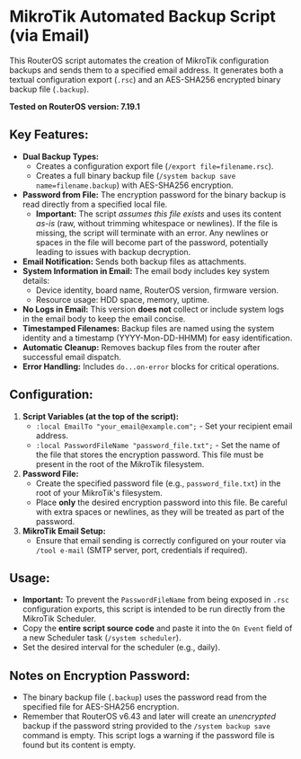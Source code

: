 # MikroTik Automated Backup Script (via Email)

This RouterOS script automates the creation of MikroTik configuration backups and sends them to a specified email address. It generates both a textual configuration export (`.rsc`) and an AES-SHA256 encrypted binary backup file (`.backup`).

**Tested on RouterOS version: 7.19.1**

## Key Features:

* **Dual Backup Types:**
    * Creates a configuration export file (`/export file=filename.rsc`).
    * Creates a full binary backup file (`/system backup save name=filename.backup`) with AES-SHA256 encryption.
* **Password from File:** The encryption password for the binary backup is read directly from a specified local file.
    * **Important:** The script *assumes this file exists* and uses its content *as-is* (raw, without trimming whitespace or newlines). If the file is missing, the script will terminate with an error. Any newlines or spaces in the file will become part of the password, potentially leading to issues with backup decryption.
* **Email Notification:** Sends both backup files as attachments.
* **System Information in Email:** The email body includes key system details:
    * Device identity, board name, RouterOS version, firmware version.
    * Resource usage: HDD space, memory, uptime.
* **No Logs in Email:** This version **does not** collect or include system logs in the email body to keep the email concise.
* **Timestamped Filenames:** Backup files are named using the system identity and a timestamp (YYYY-Mon-DD-HHMM) for easy identification.
* **Automatic Cleanup:** Removes backup files from the router after successful email dispatch.
* **Error Handling:** Includes `do...on-error` blocks for critical operations.

## Configuration:

1.  **Script Variables (at the top of the script):**
    * `:local EmailTo "your_email@example.com";` - Set your recipient email address.
    * `:local PasswordFileName "password_file.txt";` - Set the name of the file that stores the encryption password. This file must be present in the root of the MikroTik filesystem.
2.  **Password File:**
    * Create the specified password file (e.g., `password_file.txt`) in the root of your MikroTik's filesystem.
    * Place **only** the desired encryption password into this file. Be careful with extra spaces or newlines, as they will be treated as part of the password.
3.  **MikroTik Email Setup:**
    * Ensure that email sending is correctly configured on your router via `/tool e-mail` (SMTP server, port, credentials if required).

## Usage:

* **Important:** To prevent the `PasswordFileName` from being exposed in `.rsc` configuration exports, this script is intended to be run directly from the MikroTik Scheduler.
* Copy the **entire script source code** and paste it into the `On Event` field of a new Scheduler task (`/system scheduler`).
* Set the desired interval for the scheduler (e.g., daily).

## Notes on Encryption Password:

* The binary backup file (`.backup`) uses the password read from the specified file for AES-SHA256 encryption.
* Remember that RouterOS v6.43 and later will create an *unencrypted* backup if the password string provided to the `/system backup save` command is empty. This script logs a warning if the password file is found but its content is empty.
